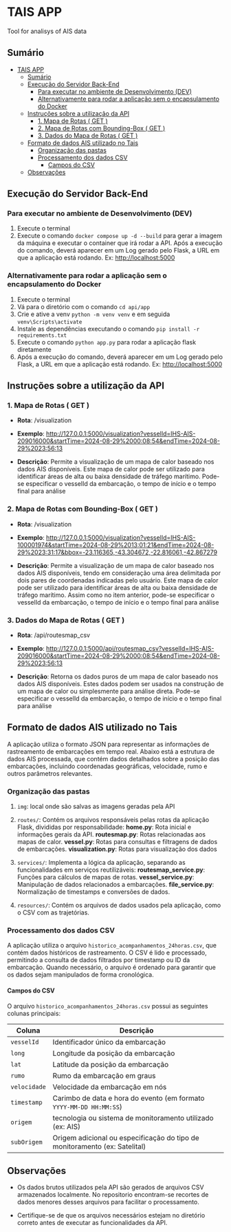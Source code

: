 # TAIS APP

Tool for analisys of AIS data

## Sumário

- [TAIS APP](#tais-app)
  - [Sumário](#sumário)
  - [Execução do Servidor Back-End](#execução-do-servidor-back-end)
    - [Para executar no ambiente de Desenvolvimento (DEV)](#para-executar-no-ambiente-de-desenvolvimento-dev)
    - [Alternativamente para rodar a aplicação sem o encapsulamento do Docker](#alternativamente-para-rodar-a-aplicação-sem-o-encapsulamento-do-docker)
  - [Instruções sobre a utilização da API](#instruções-sobre-a-utilização-da-api)
    - [1. Mapa de Rotas ( GET )](#1-mapa-de-rotas--get-)
    - [2. Mapa de Rotas com Bounding-Box ( GET )](#2-mapa-de-rotas-com-bounding-box--get-)
    - [3. Dados do Mapa de Rotas ( GET )](#3-dados-do-mapa-de-rotas--get-)
  - [Formato de dados AIS utilizado no Tais](#formato-de-dados-ais-utilizado-no-tais)
    - [Organização das pastas](#organização-das-pastas)
    - [Processamento dos dados CSV](#processamento-dos-dados-csv)
      - [Campos do CSV](#campos-do-csv)
  - [Observações](#observações)

## Execução do Servidor Back-End

### Para executar no ambiente de Desenvolvimento (DEV)

1. Execute o terminal
2. Execute o comando ```docker compose up -d --build``` para gerar a imagem da máquina e executar o container que irá rodar a API. Após a execução do comando, deverá aparecer em um Log gerado pelo Flask, a URL em que a aplicação está rodando. Ex: <http://localhost:5000>

### Alternativamente para rodar a aplicação sem o encapsulamento do Docker

1. Execute o terminal
2. Vá para o diretório com o comando ```cd api/app```
3. Crie e ative a venv ```python -m venv venv``` e em seguida ```venv\Scripts\activate```
4. Instale as dependências executando o comando ```pip install -r requirements.txt```
5. Execute o comando ```python app.py``` para rodar a aplicação flask diretamente
6. Após a execução do comando, deverá aparecer em um Log gerado pelo Flask, a URL em que a aplicação está rodando. Ex: <http://localhost:5000>

## Instruções sobre a utilização da API

### 1. Mapa de Rotas ( GET )

- **Rota**: /visualization

- **Exemplo**: <http://127.0.0.1:5000/visualization?vesselId=IHS-AIS-209016000&startTime=2024-08-29%2000:08:54&endTime=2024-08-29%2023:56:13>

- **Descrição**: Permite a visualização de um mapa de calor baseado nos dados AIS
disponíveis. Este mapa de calor pode ser utilizado para identificar áreas de alta ou
baixa densidade de tráfego marítimo. Pode-se especificar o vesselId da embarcação, o tempo de início e o tempo final para análise

### 2. Mapa de Rotas com Bounding-Box ( GET )

- **Rota**: /visualization

- **Exemplo**: <http://127.0.0.1:5000/visualization?vesselId=IHS-AIS-100001974&startTime=2024-08-29%2013:01:21&endTime=2024-08-29%2023:31:17&bbox=-23.116365,-43.304672,-22.816061,-42.867279>

- **Descrição**: Permite a visualização de um mapa de calor baseado nos dados AIS
disponíveis, tendo em consideração uma área delimitada por dois pares de coordenadas indicadas pelo usuário. Este mapa de calor pode ser utilizado para identificar áreas de alta ou baixa densidade de tráfego marítimo. Assim como no item anterior, pode-se especificar o vesselId da embarcação, o tempo de início e o tempo final para análise

### 3. Dados do Mapa de Rotas ( GET )

- **Rota**: /api/routesmap_csv

- **Exemplo**: <http://127.0.0.1:5000/api/routesmap_csv?vesselId=IHS-AIS-209016000&startTime=2024-08-29%2000:08:54&endTime=2024-08-29%2023:56:13>

- **Descrição**: Retorna os dados puros de um mapa de calor baseado nos dados AIS
disponíveis. Estes dados podem ser usados na construção de um mapa de calor ou simplesmente para análise direta. Pode-se especificar o vesselId da embarcação, o tempo de início e o tempo final para análise

## Formato de dados AIS utilizado no Tais

A aplicação utiliza o formato JSON para representar as informações de rastreamento de embarcações em tempo real. Abaixo está a estrutura de dados AIS processada, que contém dados detalhados sobre a posição das embarcações, incluindo coordenadas geográficas, velocidade, rumo e outros parâmetros relevantes.

### Organização das pastas

1. ```img```: local onde são salvas as imagens geradas pela API

2. ```routes/```: Contém os arquivos responsáveis pelas rotas da aplicação Flask, divididas por responsabilidade:
    **home.py**: Rota inicial e informações gerais da API.
    **routesmap.py**: Rotas relacionadas aos mapas de calor.
    **vessel.py**: Rotas para consultas e filtragens de dados de embarcações.
    **visualization.py**: Rotas para visualização dos dados

3. ```services/```: Implementa a lógica da aplicação, separando as funcionalidades em serviços reutilizáveis:
    **routesmap_service.py**: Funções para cálculos de mapas de rotas.
    **vessel_service.py**: Manipulação de dados relacionados a embarcações.
    **file_service.py**: Normalização de timestamps e conversões de dados.

4. ```resources/```: Contém os arquivos de dados usados pela aplicação, como o CSV com as trajetórias.

### Processamento dos dados CSV

A aplicação utiliza o arquivo ```historico_acompanhamentos_24horas.csv```, que contém dados históricos de rastreamento. O CSV é lido e processado, permitindo a consulta de dados filtrados por timestamp ou ID da embarcação. Quando necessário, o arquivo é ordenado para garantir que os dados sejam manipulados de forma cronológica.

#### Campos do CSV

O arquivo ```historico_acompanhamentos_24horas.csv``` possui as seguintes colunas principais:

| **Coluna**   | **Descrição**                                  |
|--------------|------------------------------------------------|
| `vesselId`   | Identificador único da embarcação              |
| `long`       | Longitude da posição da embarcação             |
| `lat`        | Latitude da posição da embarcação              |
| `rumo`       | Rumo da embarcação em graus                    |
| `velocidade` | Velocidade da embarcação em nós                |
| `timestamp`  | Carimbo de data e hora do evento (em formato `YYYY-MM-DD HH:MM:SS`) |
| `origem`     | tecnologia ou sistema de monitoramento utilizado (ex: AIS)                     |
| `subOrigem`  |  Origem adicional ou especificação do tipo de monitoramento (ex: Satelital)      |

## Observações

- Os dados brutos utilizados pela API são gerados de arquivos CSV armazenados localmente. No repositorio encontram-se recortes de dados menores desses arquivos para facilitar o processamento.

- Certifique-se de que os arquivos necessários estejam no diretório correto antes de executar as funcionalidades da API.
